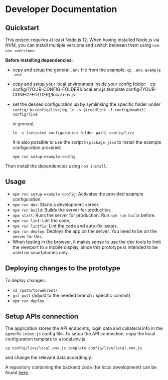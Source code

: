# Developer Documentation

## Quickstart
This project requires at least Node.js 12. When having installed Node.js via NVM, you can install multiple versions and switch between them using `nvm use <version>`.

**Before installing dependencies**:

  - copy and setup the general `.env` file from the example: `cp .env.example .env`
  - copy and setup your local environment inside your config folder:
    ` cp config/[YOUR-CONFIG-FOLDER]/local.env.js.template config/[YOUR-CONFIG-FOLDER]/local.env.js
  - set the desired configuration up by symlinking the specific folder under `config/` to `config/live`;
    eg, `ln -s $(readlink -f config/moabit) config/live`

    in general,

    `ln -s [selected configuration folder path] config/live`

    It is also possible to use the script in `package.json` to install the example configuration provided:

    `npm run setup-example-config` 


Then install the dependencies using `npm install`.

## Usage
* `npm run setup-example-config`: Activates the provided example configuration.
* `npm run dev`: Starts a development server.
* `npm run build`: Builds the server for production.
* `npm start`: Runs the server for production. Run `npm run build` before.
* `npm run lint`: Lint the code,
* `npm run lintfix`: Lint the code and auto-fix issues.
* `npm run deploy`: Deploys the app on the server. You need to be on the server for this.
* When testing in the browser, it makes sense to use the dev tools to limit the viewport to a mobile display, since this prototype is intended to be used on smartphones only.

## Deploying changes to the prototype
To deploy changes:

* `cd /path/to/webroot/`
* `git pull` (adjust to the needed branch / specific commit)
* `npm run deploy`

## Setup APIs connection

The application stores the API endpoints, login data and collateral info in the specific `index.js` config file.
To setup the API connection, copy the local configuration template to a local.env.js
```
cp config/live/local.env.js.template config/live/local.env.js
```
and change the relevant data accordingly.

A repository containing the backend code (for local development) can be found [here](https://github.com/Zebralog/interpart-online-tool-database).
